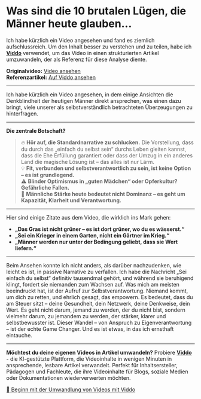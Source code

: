 # Was sind die 10 brutalen Lügen, die Männer heute glauben...

Ich habe kürzlich ein Video angesehen und fand es ziemlich aufschlussreich. Um den Inhalt besser zu verstehen und zu teilen, habe ich **[Viddo](https://viddo.pro/)** verwendet, um das Video in einen strukturierten Artikel umzuwandeln, der als Referenz für diese Analyse diente.

**Originalvideo:** [Video ansehen](https://www.youtube.com/watch?v=x4ZjprTuBS0)  
**Referenzartikel:** [Auf Viddo ansehen](https://viddo.pro/zh/video-result/41d06ccc-a870-415e-a861-2c53645af23b)

---

Ich habe kürzlich ein Video angesehen, in dem einige Ansichten die Denkblindheit der heutigen Männer direkt ansprechen, was einen dazu bringt, viele unserer als selbstverständlich betrachteten Überzeugungen zu hinterfragen.

---

**Die zentrale Botschaft?**  
> 🔥 **Hör auf, die Standardnarrative zu schlucken.** Die Vorstellung, dass du durch das „einfach du selbst sein“ durchs Leben gleiten kannst, dass die Ehe Erfüllung garantiert oder dass der Umzug in ein anderes Land die magische Lösung ist – das alles ist nur Lärm.  
> 💡 **Fit, verbunden und selbstverantwortlich zu sein, ist keine Option – es ist grundlegend.**  
> ⚠️ **Blinder Optimismus in „guten Mädchen“ oder Opferkultur? Gefährliche Fallen.**  
> 🧠 **Männliche Stärke heute bedeutet nicht Dominanz – es geht um Kapazität, Klarheit und Verantwortung.**

---

Hier sind einige Zitate aus dem Video, die wirklich ins Mark gehen:

- **„Das Gras ist nicht grüner – es ist dort grüner, wo du es wässerst.“**  
- **„Sei ein Krieger in einem Garten, nicht ein Gärtner im Krieg.“**  
- **„Männer werden nur unter der Bedingung geliebt, dass sie Wert liefern.“**

---

Beim Ansehen konnte ich nicht anders, als darüber nachzudenken, wie leicht es ist, in passive Narrative zu verfallen. Ich habe die Nachricht „Sei einfach du selbst“ definitiv tausendmal gehört, und während sie beruhigend klingt, fordert sie niemanden zum Wachsen auf. Was mich am meisten beeindruckt hat, ist der Aufruf zur Selbstverantwortung. Niemand kommt, um dich zu retten, und ehrlich gesagt, das empowern. Es bedeutet, dass du am Steuer sitzt – deine Gesundheit, dein Netzwerk, deine Denkweise, dein Wert. Es geht nicht darum, jemand zu werden, der du nicht bist, sondern vielmehr darum, zu jemandem zu werden, der stärker, klarer und selbstbewusster ist. Dieser Wandel – von Anspruch zu Eigenverantwortung – ist der echte Game Changer. Und es ist etwas, in das ich ernsthaft eintauche.

---

**Möchtest du deine eigenen Videos in Artikel umwandeln?** Probiere **[Viddo](https://viddo.pro/)** - die KI-gestützte Plattform, die Videoinhalte in wenigen Minuten in ansprechende, lesbare Artikel verwandelt. Perfekt für Inhaltsersteller, Pädagogen und Fachleute, die ihre Videoinhalte für Blogs, soziale Medien oder Dokumentationen wiederverwerten möchten.

[🚀 Beginn mit der Umwandlung von Videos mit Viddo](https://viddo.pro/)